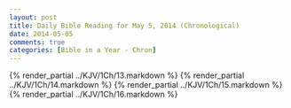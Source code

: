```yaml
---
layout: post
title: Daily Bible Reading for May 5, 2014 (Chronological)
date: 2014-05-05
comments: true
categories: [Bible in a Year - Chron]
---
```

{% render_partial ../KJV/1Ch/13.markdown %}
{% render_partial ../KJV/1Ch/14.markdown %}
{% render_partial ../KJV/1Ch/15.markdown %}
{% render_partial ../KJV/1Ch/16.markdown %}
